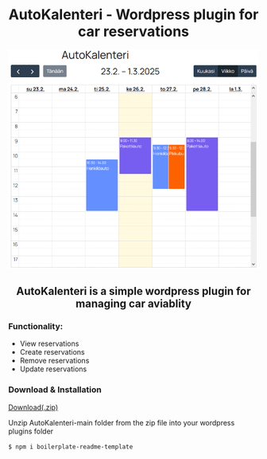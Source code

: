 <h1 align="center"> AutoKalenteri - Wordpress plugin for car reservations </h1>

<p align="center"><img src="github/kalenteri.png"/></p>

<h2 align="center"> AutoKalenteri is a simple wordpress plugin for managing car aviablity </h2>

<h3> Functionality: </h3>
<ul>
  <li>View reservations</li>
  <li>Create reservations</li>
  <li>Remove reservations</li>
  <li>Update reservations</li>
</ul>


<h3> Download & Installation </h3>
<a href="https://codeload.github.com/nesterinen/AutoKalenteri/zip/refs/heads/main"> Download(.zip) </a>
<p>Unzip AutoKalenteri-main folder from the zip file into your wordpress plugins folder</p>


```shell
$ npm i boilerplate-readme-template
```